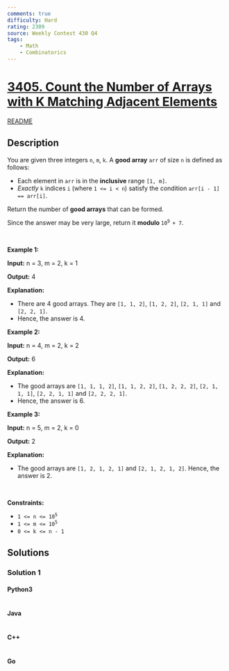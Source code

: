 ```yaml
---
comments: true
difficulty: Hard
rating: 2309
source: Weekly Contest 430 Q4
tags:
    - Math
    - Combinatorics
---
```


<!-- problem:start -->

# [3405. Count the Number of Arrays with K Matching Adjacent Elements](https://leetcode.com/problems/count-the-number-of-arrays-with-k-matching-adjacent-elements)

[README](/solution/3400-3499/3405.Count%20the%20Number%20of%20Arrays%20with%20K%20Matching%20Adjacent%20Elements/README.md)

## Description

<!-- description:start -->

<p>You are given three integers <code>n</code>, <code>m</code>, <code>k</code>. A <strong>good array</strong> <code>arr</code> of size <code>n</code> is defined as follows:</p>

<ul>
	<li>Each element in <code>arr</code> is in the <strong>inclusive</strong> range <code>[1, m]</code>.</li>
	<li><em>Exactly</em> <code>k</code> indices <code>i</code> (where <code>1 &lt;= i &lt; n</code>) satisfy the condition <code>arr[i - 1] == arr[i]</code>.</li>
</ul>

<p>Return the number of <strong>good arrays</strong> that can be formed.</p>

<p>Since the answer may be very large, return it <strong>modulo </strong><code>10<sup>9 </sup>+ 7</code>.</p>

<p>&nbsp;</p>
<p><strong class="example">Example 1:</strong></p>

<div class="example-block">
<p><strong>Input:</strong> <span class="example-io">n = 3, m = 2, k = 1</span></p>

<p><strong>Output:</strong> <span class="example-io">4</span></p>

<p><strong>Explanation:</strong></p>

<ul>
	<li>There are 4 good arrays. They are <code>[1, 1, 2]</code>, <code>[1, 2, 2]</code>, <code>[2, 1, 1]</code> and <code>[2, 2, 1]</code>.</li>
	<li>Hence, the answer is 4.</li>
</ul>
</div>

<p><strong class="example">Example 2:</strong></p>

<div class="example-block">
<p><strong>Input:</strong> <span class="example-io">n = 4, m = 2, k = 2</span></p>

<p><strong>Output:</strong> <span class="example-io">6</span></p>

<p><strong>Explanation:</strong></p>

<ul>
	<li>The good arrays are <code>[1, 1, 1, 2]</code>, <code>[1, 1, 2, 2]</code>, <code>[1, 2, 2, 2]</code>, <code>[2, 1, 1, 1]</code>, <code>[2, 2, 1, 1]</code> and <code>[2, 2, 2, 1]</code>.</li>
	<li>Hence, the answer is 6.</li>
</ul>
</div>

<p><strong class="example">Example 3:</strong></p>

<div class="example-block">
<p><strong>Input:</strong> <span class="example-io">n = 5, m = 2, k = 0</span></p>

<p><strong>Output:</strong> <span class="example-io">2</span></p>

<p><strong>Explanation:</strong></p>

<ul>
	<li>The good arrays are <code>[1, 2, 1, 2, 1]</code> and <code>[2, 1, 2, 1, 2]</code>. Hence, the answer is 2.</li>
</ul>
</div>

<p>&nbsp;</p>
<p><strong>Constraints:</strong></p>

<ul>
	<li><code>1 &lt;= n &lt;= 10<sup>5</sup></code></li>
	<li><code>1 &lt;= m &lt;= 10<sup>5</sup></code></li>
	<li><code>0 &lt;= k &lt;= n - 1</code></li>
</ul>

<!-- description:end -->

## Solutions

<!-- solution:start -->

### Solution 1

<!-- tabs:start -->

#### Python3

```python

```

#### Java

```java

```

#### C++

```cpp

```

#### Go

```go

```

<!-- tabs:end -->

<!-- solution:end -->

<!-- problem:end -->
